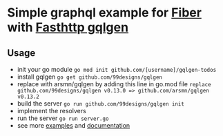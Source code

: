 
# Simple graphql example for [Fiber](https://github.com/gofiber/fiber) with [Fasthttp gqlgen](https://github.com/arsmn/gqlgen)

## Usage
- init your go module
`go mod init github.com/[username]/gqlgen-todos`
- install gqlgen
`go get github.com/99designs/gqlgen`
- replace with arsmn/gqlgen by adding this line in go.mod file
`replace github.com/99designs/gqlgen v0.13.0 => github.com/arsmn/gqlgen v0.13.2`
- build the server
`go run github.com/99designs/gqlgen init`
- implement the resolvers
- run the server
`go run server.go`
- see more [examples](https://github.com/arsmn/gqlgen/tree/master/example) and [documentation](https://gqlgen.com)